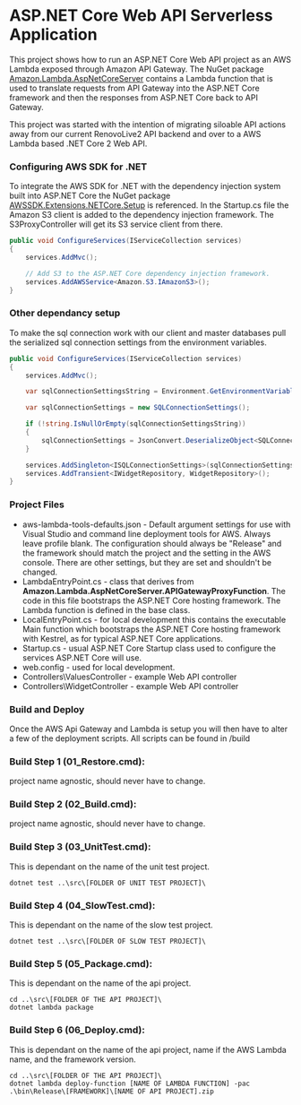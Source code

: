 # ASP.NET Core Web API Serverless Application

This project shows how to run an ASP.NET Core Web API project as an AWS Lambda exposed through Amazon API Gateway. The NuGet package [Amazon.Lambda.AspNetCoreServer](https://www.nuget.org/packages/Amazon.Lambda.AspNetCoreServer) contains a Lambda function that is used to translate requests from API Gateway into the ASP.NET Core framework and then the responses from ASP.NET Core back to API Gateway.

This project was started with the intention of migrating siloable API actions away from our current RenovoLive2 API backend and over to a AWS Lambda based .NET Core 2 Web API. 


### Configuring AWS SDK for .NET ###

To integrate the AWS SDK for .NET with the dependency injection system built into ASP.NET Core the NuGet package [AWSSDK.Extensions.NETCore.Setup](https://www.nuget.org/packages/AWSSDK.Extensions.NETCore.Setup/) is referenced. In the Startup.cs file the Amazon S3 client is added to the dependency injection framework. The S3ProxyController will get its S3 service client from there.

```csharp
public void ConfigureServices(IServiceCollection services)
{
    services.AddMvc();

    // Add S3 to the ASP.NET Core dependency injection framework.
    services.AddAWSService<Amazon.S3.IAmazonS3>();
}
```


### Other dependancy setup ###
To make the sql connection work with our client and master databases pull the serialized sql connection settings from the environment variables.

```csharp
public void ConfigureServices(IServiceCollection services)
{
    services.AddMvc();

    var sqlConnectionSettingsString = Environment.GetEnvironmentVariable("SQLConnectionSettings");

    var sqlConnectionSettings = new SQLConnectionSettings();

    if (!string.IsNullOrEmpty(sqlConnectionSettingsString))
    {
        sqlConnectionSettings = JsonConvert.DeserializeObject<SQLConnectionSettings>(sqlConnectionSettingsString);
    }

    services.AddSingleton<ISQLConnectionSettings>(sqlConnectionSettings);
    services.AddTransient<IWidgetRepository, WidgetRepository>();
}
```

### Project Files ###

* aws-lambda-tools-defaults.json - Default argument settings for use with Visual Studio and command line deployment tools for AWS. Always leave profile blank. The configuration should always be "Release" and the framework should match the project and the setting in the AWS console. There are other settings, but they are set and shouldn't be changed.
* LambdaEntryPoint.cs - class that derives from **Amazon.Lambda.AspNetCoreServer.APIGatewayProxyFunction**. The code in this file bootstraps the ASP.NET Core hosting framework. The Lambda function is defined in the base class.
* LocalEntryPoint.cs - for local development this contains the executable Main function which bootstraps the ASP.NET Core hosting framework with Kestrel, as for typical ASP.NET Core applications.
* Startup.cs - usual ASP.NET Core Startup class used to configure the services ASP.NET Core will use.
* web.config - used for local development.
* Controllers\ValuesController - example Web API controller
* Controllers\WidgetController - example Web API controller

### Build and Deploy ###

Once the AWS Api Gateway and Lambda is setup you will then have to alter a few of the deployment scripts. All scripts can be found in /build

### Build Step 1 (01_Restore.cmd): ###
project name agnostic, should never have to change.
### Build Step 2 (02_Build.cmd): ###
project name agnostic, should never have to change.
### Build Step 3 (03_UnitTest.cmd): ###
This is dependant on the name of the unit test project.
```
dotnet test ..\src\[FOLDER OF UNIT TEST PROJECT]\
```
### Build Step 4 (04_SlowTest.cmd): ###
This is dependant on the name of the slow test project.
```
dotnet test ..\src\[FOLDER OF SLOW TEST PROJECT]\
```
### Build Step 5 (05_Package.cmd): ###
This is dependant on the name of the api project.
```
cd ..\src\[FOLDER OF THE API PROJECT]\
dotnet lambda package
```
### Build Step 6 (06_Deploy.cmd): ###
This is dependant on the name of the api project, name if the AWS Lambda name, and the framework version.
```
cd ..\src\[FOLDER OF THE API PROJECT]\
dotnet lambda deploy-function [NAME OF LAMBDA FUNCTION] -pac .\bin\Release\[FRAMEWORK]\[NAME OF API PROJECT].zip
```
